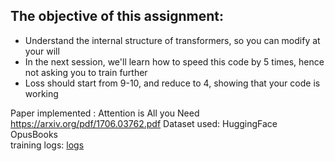 ## The objective of this assignment:

- Understand the internal structure of transformers, so you can modify at your will
- In the next session, we'll learn how to speed this code by 5 times, hence not asking you to train further
- Loss should start from 9-10, and reduce to 4, showing that your code is working

Paper implemented : Attention is All you Need <a> https://arxiv.org/pdf/1706.03762.pdf </a>
Dataset used: HuggingFace OpusBooks
<br>training logs:  [logs](#logs.txt)

